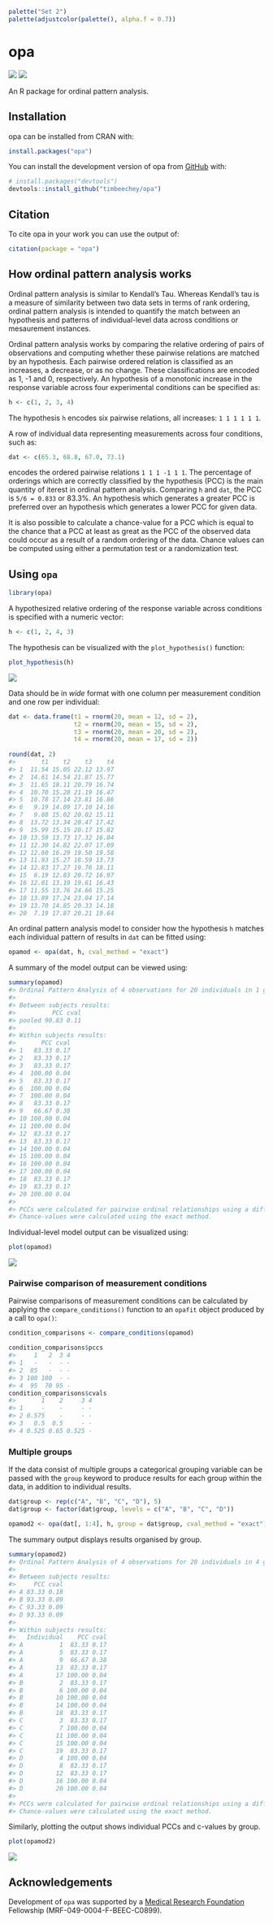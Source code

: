 
<!-- README.md is generated from README.Rmd. Please edit that file -->

``` r
palette("Set 2")
palette(adjustcolor(palette(), alpha.f = 0.7))
```

# opa

<!-- badges: start -->

![](https://www.r-pkg.org/badges/version-ago/opa?color=orange)
![](https://cranlogs.r-pkg.org/badges/grand-total/opa)
<!-- badges: end -->

An R package for ordinal pattern analysis.

## Installation

opa can be installed from CRAN with:

``` r
install.packages("opa")
```

You can install the development version of opa from
[GitHub](https://github.com/) with:

``` r
# install.packages("devtools")
devtools::install_github("timbeechey/opa")
```

## Citation

To cite opa in your work you can use the output of:

``` r
citation(package = "opa")
```

## How ordinal pattern analysis works

Ordinal pattern analysis is similar to Kendall’s Tau. Whereas Kendall’s
tau is a measure of similarity between two data sets in terms of rank
ordering, ordinal pattern analysis is intended to quantify the match
between an hypothesis and patterns of individual-level data across
conditions or mesaurement instances.

Ordinal pattern analysis works by comparing the relative ordering of
pairs of observations and computing whether these pairwise relations are
matched by an hypothesis. Each pairwise ordered relation is classified
as an increases, a decrease, or as no change. These classifications are
encoded as 1, -1 and 0, respectively. An hypothesis of a monotonic
increase in the response variable across four experimental conditions
can be specified as:

``` r
h <- c(1, 2, 3, 4)
```

The hypothesis `h` encodes six pairwise relations, all increases:
`1 1 1 1 1 1`.

A row of individual data representing measurements across four
conditions, such as:

``` r
dat <- c(65.3, 68.8, 67.0, 73.1)
```

encodes the ordered pairwise relations `1 1 1 -1 1 1`. The percentage of
orderings which are correctly classified by the hypothesis (PCC) is the
main quantity of iterest in ordinal pattern analysis. Comparing `h` and
`dat`, the PCC is `5/6 = 0.833` or 83.3%. An hypothesis which generates
a greater PCC is preferred over an hypothesis which generates a lower
PCC for given data.

It is also possible to calculate a chance-value for a PCC which is equal
to the chance that a PCC at least as great as the PCC of the observed
data could occur as a result of a random ordering of the data. Chance
values can be computed using either a permutation test or a
randomization test.

## Using `opa`

``` r
library(opa)
```

A hypothesized relative ordering of the response variable across
conditions is specified with a numeric vector:

``` r
h <- c(1, 2, 4, 3)
```

The hypothesis can be visualized with the `plot_hypothesis()` function:

``` r
plot_hypothesis(h)
```

<img src="man/figures/README-plot_hypothesis-1.png" style="display: block; margin: auto;" />

Data should be in *wide* format with one column per measurement
condition and one row per individual:

``` r
dat <- data.frame(t1 = rnorm(20, mean = 12, sd = 2),
                  t2 = rnorm(20, mean = 15, sd = 2),
                  t3 = rnorm(20, mean = 20, sd = 2),
                  t4 = rnorm(20, mean = 17, sd = 2))
                  
round(dat, 2)
#>       t1    t2    t3    t4
#> 1  11.54 15.05 22.12 13.97
#> 2  14.61 14.54 21.87 15.77
#> 3  11.65 18.11 20.79 16.74
#> 4  10.70 15.28 21.19 16.47
#> 5  10.78 17.14 23.81 16.86
#> 6   9.19 14.09 17.10 14.16
#> 7   9.88 15.02 20.02 15.11
#> 8  13.72 13.34 20.47 17.42
#> 9  15.99 15.15 20.17 15.82
#> 10 13.59 13.73 17.32 16.84
#> 11 12.30 14.82 22.07 17.09
#> 12 12.60 16.29 19.50 19.58
#> 13 11.93 15.27 18.59 13.73
#> 14 12.83 17.27 19.76 18.11
#> 15  6.19 12.83 20.72 16.97
#> 16 12.01 13.19 19.61 16.43
#> 17 11.55 13.76 24.66 15.25
#> 18 13.89 17.24 23.04 17.14
#> 19 13.70 14.85 20.33 14.18
#> 20  7.19 17.87 20.21 19.64
```

An ordinal pattern analysis model to consider how the hypothesis `h`
matches each individual pattern of results in `dat` can be fitted using:

``` r
opamod <- opa(dat, h, cval_method = "exact")
```

A summary of the model output can be viewed using:

``` r
summary(opamod)
#> Ordinal Pattern Analysis of 4 observations for 20 individuals in 1 group 
#> 
#> Between subjects results:
#>          PCC cval
#> pooled 90.83 0.11
#> 
#> Within subjects results:
#>       PCC cval
#> 1   83.33 0.17
#> 2   83.33 0.17
#> 3   83.33 0.17
#> 4  100.00 0.04
#> 5   83.33 0.17
#> 6  100.00 0.04
#> 7  100.00 0.04
#> 8   83.33 0.17
#> 9   66.67 0.38
#> 10 100.00 0.04
#> 11 100.00 0.04
#> 12  83.33 0.17
#> 13  83.33 0.17
#> 14 100.00 0.04
#> 15 100.00 0.04
#> 16 100.00 0.04
#> 17 100.00 0.04
#> 18  83.33 0.17
#> 19  83.33 0.17
#> 20 100.00 0.04
#> 
#> PCCs were calculated for pairwise ordinal relationships using a difference threshold of 0.
#> Chance-values were calculated using the exact method.
```

Individual-level model output can be visualized using:

``` r
plot(opamod)
```

<img src="man/figures/README-plot_opamod1-1.png" style="display: block; margin: auto;" />

### Pairwise comparison of measurement conditions

Pairwise comparisons of measurement conditions can be calculated by
applying the `compare_conditions()` function to an `opafit` object
produced by a call to `opa()`:

``` r
condition_comparisons <- compare_conditions(opamod)

condition_comparisons$pccs
#>     1   2  3 4
#> 1   -   -  - -
#> 2  85   -  - -
#> 3 100 100  - -
#> 4  95  70 95 -
condition_comparisons$cvals
#>       1    2     3 4
#> 1     -    -     - -
#> 2 0.575    -     - -
#> 3   0.5  0.5     - -
#> 4 0.525 0.65 0.525 -
```

### Multiple groups

If the data consist of multiple groups a categorical grouping variable
can be passed with the `group` keyword to produce results for each group
within the data, in addition to individual results.

``` r
dat$group <- rep(c("A", "B", "C", "D"), 5)
dat$group <- factor(dat$group, levels = c("A", "B", "C", "D"))

opamod2 <- opa(dat[, 1:4], h, group = dat$group, cval_method = "exact")
```

The summary output displays results organised by group.

``` r
summary(opamod2)
#> Ordinal Pattern Analysis of 4 observations for 20 individuals in 4 groups 
#> 
#> Between subjects results:
#>     PCC cval
#> A 83.33 0.18
#> B 93.33 0.09
#> C 93.33 0.09
#> D 93.33 0.09
#> 
#> Within subjects results:
#>   Individual    PCC cval
#> A          1  83.33 0.17
#> A          5  83.33 0.17
#> A          9  66.67 0.38
#> A         13  83.33 0.17
#> A         17 100.00 0.04
#> B          2  83.33 0.17
#> B          6 100.00 0.04
#> B         10 100.00 0.04
#> B         14 100.00 0.04
#> B         18  83.33 0.17
#> C          3  83.33 0.17
#> C          7 100.00 0.04
#> C         11 100.00 0.04
#> C         15 100.00 0.04
#> C         19  83.33 0.17
#> D          4 100.00 0.04
#> D          8  83.33 0.17
#> D         12  83.33 0.17
#> D         16 100.00 0.04
#> D         20 100.00 0.04
#> 
#> PCCs were calculated for pairwise ordinal relationships using a difference threshold of 0.
#> Chance-values were calculated using the exact method.
```

Similarly, plotting the output shows individual PCCs and c-values by
group.

``` r
plot(opamod2)
```

<img src="man/figures/README-plot_opamod2-1.png" style="display: block; margin: auto;" />

## Acknowledgements

Development of `opa` was supported by a [Medical Research
Foundation](https://www.medicalresearchfoundation.org.uk/) Fellowship
(MRF-049-0004-F-BEEC-C0899).
